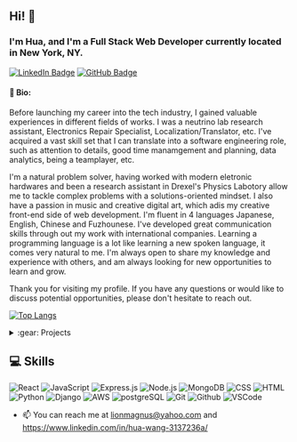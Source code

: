 ## Hi! 👋
### I'm Hua, and I'm a Full Stack Web Developer currently located in New York, NY.

[![LinkedIn Badge](https://img.shields.io/badge/-@HuaWang-blue?style=flat&logo=Linkedin&logoColor=black)](https://www.linkedin.com/in/hua-wang-3137236a/) [![GitHub Badge](https://img.shields.io/badge/-@LionMagnus-junglegreen?style=flat&logo=GitHub&logoColor=black)](https://www.github.com/LionMagnus)

#### :pencil: Bio:
Before launching my career into the tech industry, I gained valuable experiences in different fields of works. I was a neutrino lab research assistant, Electronics Repair Specialist, Localization/Translator, etc. I've acquired a vast skill set that I can translate into a software engineering role, such as attention to details, good time manamgement and planning, data analytics, being a teamplayer, etc.

I'm a natural problem solver, having worked with modern eletronic hardwares and been a research assistant in Drexel's Physics Labotory allow me to tackle complex problems with a solutions-oriented mindset. I also have a passion in music and creative digital art, which adis my creative front-end side of web development. I'm fluent in 4 languages Japanese, English, Chinese and Fuzhounese. I've developed great communication skills through out my work with international companies. Learning a programming language is a lot like learning a new spoken language, it comes very natural to me. I'm always open to share my knowledge and experience with others, and am always looking for new opportunities to learn and grow.

Thank you for visiting my profile. If you have any questions or would like to discuss potential opportunities, please don't hesitate to reach out.

[![Top Langs](https://github-readme-stats.vercel.app/api/top-langs/?username=lionmagnus&layout=compact)](https://github.com/lionmagnus/github-readme-stats)

<details>
  <summary> :gear: Projects </summary>  
  [VideGame Music Fest](https://videogame-music-fest.herokuapp.com/)<br />
  [glhf.ggs](https://glhf-ggs.herokuapp.com/)
</details>

## :computer: Skills
![React](https://img.shields.io/badge/React-20232A?style=for-the-badge&logo=react&logoColor=61DAFB)
![JavaScript](https://img.shields.io/badge/JavaScript-323330?style=for-the-badge&logo=javascript&logoColor=F7DF1E)
![Express.js](	https://img.shields.io/badge/Express.js-000000?style=for-the-badge&logo=express&logoColor=white)
![Node.js](https://img.shields.io/badge/Node.js-339933?style=for-the-badge&logo=nodedotjs&logoColor=white)
![MongoDB](https://img.shields.io/badge/MongoDB-4EA94B?style=for-the-badge&logo=mongodb&logoColor=white)
![CSS](https://img.shields.io/badge/CSS3-1572B6?style=for-the-badge&logo=css3&logoColor=white)
![HTML](https://img.shields.io/badge/HTML5-E34F26?style=for-the-badge&logo=html5&logoColor=white)
![Python](https://img.shields.io/badge/Python-FFD43B?style=for-the-badge&logo=python&logoColor=blue)
![Django](https://img.shields.io/badge/Django-092E20?style=for-the-badge&logo=django&logoColor=green)
![AWS](https://img.shields.io/badge/Amazon_AWS-232F3E?style=for-the-badge&logo=amazon-aws&logoColor=white)
![postgreSQL](https://img.shields.io/badge/PostgreSQL-316192?style=for-the-badge&logo=postgresql&logoColor=white)
![Git](https://img.shields.io/badge/GIT-E44C30?style=for-the-badge&logo=git&logoColor=white)
![Github](https://img.shields.io/badge/GitHub-100000?style=for-the-badge&logo=github&logoColor=white)
![VSCode](https://img.shields.io/badge/VSCode-0078D4?style=for-the-badge&logo=visual%20studio%20code&logoColor=white)

- 📫 You can reach me at lionmagnus@yahoo.com and https://www.linkedin.com/in/hua-wang-3137236a/